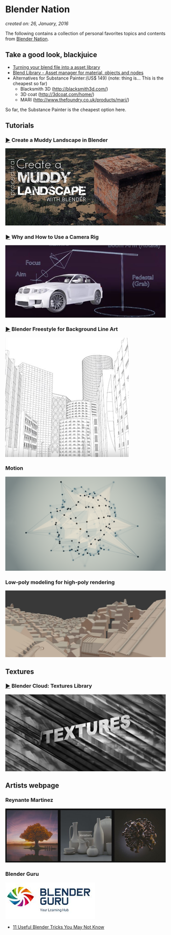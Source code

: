 # Blender Nation

*created on: 26, January, 2016*

The following contains a collection of personal favorites topics and contents from [Blender Nation](http://www.blendernation.com/).

## Take a good look, blackjuice

* [Turning your blend file into a asset library](http://www.blendernation.com/2016/03/05/turning-blend-file-asset-library/)
* [Blend Library - Asset manager for material, objects and nodes](http://www.blendernation.com/2014/11/17/blend-library-asset-manager-for-materials-objects-and-nodes/)
* Alternatives for Substance Painter:(US$ 149) (note: thing is... This is the cheapest so far)
    * Blacksmith 3D (http://blacksmith3d.com/)
    * 3D coat (http://3dcoat.com/home/)
    * MARI (http://www.thefoundry.co.uk/products/mari/)

So far, the Substance Painter is the cheapest option here.

## Tutorials

### [►](http://www.blendernation.com/2016/01/09/create-muddy-landscape-blender/) Create a Muddy Landscape in Blender
[![](img/Blendernationmud-702x336.jpg)](https://www.youtube.com/watch?time_continue=469&v=ibLBRxBC498)

### [►](http://www.blenderhd.com/tutorial/why-and-how-to-use-a-camera-rig/) Why and How to Use a Camera Rig
[![](img/cameraRig.JPG)](https://www.youtube.com/watch?v=H7CISQFl7kA)

### [►](http://www.blendernation.com/2015/12/29/blender-freestyle-background-line-art/) Blender Freestyle for Background Line Art
[![](img/lineart.JPG)](https://www.youtube.com/watch?v=2PoElEZbdwk)

### Motion
[![](img/motioon.png)](http://www.matthewinglis.com/tutorials/lowpolyabstracttutorial.aspx)

### Low-poly modeling for high-poly rendering
[![](img/lowpowhigh.jpg)](http://www.bjobernis.fr/news/post/displace-and-groups-modeling-tip-en)

## Textures
### [►](http://www.blendernation.com/2015/12/27/blender-cloud-textures-library/) Blender Cloud: Textures Library
[![](img/a74649bbdb309a6e5042cbfe88282de2505f6d71-l-702x336.jpg)](https://cloud.blender.org/p/textures/)

## Artists webpage

### Reynante Martinez
[![](img/reynanteMartinez.JPG)](http://www.reynantemartinez.com/tutorials.html)

### Blender Guru
[![](img/blenderguru.JPG)](http://www.blenderguru.com/)

* [11 Useful Blender Tricks You May Not Know](http://www.blenderguru.com/articles/11-useful-blender-tricks-you-may-not-know/)
